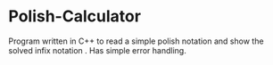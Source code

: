 # Polish-Calculator
Program written in C++ to read a simple polish notation and show the solved infix notation .
Has simple error handling.
